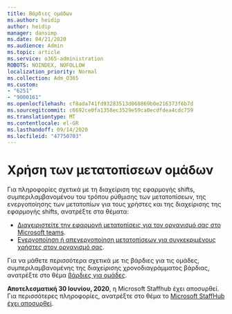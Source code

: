 ```yaml
---
title: Βάρδιες ομάδων
ms.author: heidip
author: heidip
manager: dansimp
ms.date: 04/21/2020
ms.audience: Admin
ms.topic: article
ms.service: o365-administration
ROBOTS: NOINDEX, NOFOLLOW
localization_priority: Normal
ms.collection: Adm_O365
ms.custom:
- "6251"
- "9000161"
ms.openlocfilehash: cf8ada741fd93283513d868869b0e216373f6b7d
ms.sourcegitcommit: c6692ce0fa1358ec3529e59ca0ecdfdea4cdc759
ms.translationtype: MT
ms.contentlocale: el-GR
ms.lasthandoff: 09/14/2020
ms.locfileid: "47750703"
---
```

# <a name="using-teams-shifts"></a>Χρήση των μετατοπίσεων ομάδων

Για πληροφορίες σχετικά με τη διαχείριση της εφαρμογής shifts, συμπεριλαμβανομένου του τρόπου ρύθμισης των μετατοπίσεων, της ενεργοποίησης των μετατοπίων για τους χρήστες και της διαχείρισης της εφαρμογής shifts, ανατρέξτε στα θέματα:
 
- [Διαχειριστείτε την εφαρμογή μετατοπίσεις για τον οργανισμό σας στο Microsoft teams](https://docs.microsoft.com/microsoftteams/expand-teams-across-your-org/shifts/manage-the-shifts-app-for-your-organization-in-teams#set-up-shifts).
- [Ενεργοποίηση ή απενεργοποίηση μετατοπίσεων για συγκεκριμένους χρήστες στον οργανισμό σας](https://docs.microsoft.com/microsoftteams/expand-teams-across-your-org/shifts/manage-the-shifts-app-for-your-organization-in-teams#enable-or-disable-shifts-for-specific-users-in-your-organization).

Για να μάθετε περισσότερα σχετικά με τις βάρδιες για τις ομάδες, συμπεριλαμβανομένης της διαχείρισης χρονοδιαγράμματος βάρδιας, ανατρέξτε στο θέμα [βάρδιες για ομάδες](https://docs.microsoft.com/microsoftteams/expand-teams-across-your-org/shifts-for-teams-landing-page).

**Αποτελεσματική 30 Ιουνίου, 2020**, η Microsoft Staffhub έχει αποσυρθεί. Για περισσότερες πληροφορίες, ανατρέξτε στο θέμα το [Microsoft StaffHub έχει αποσυρθεί](https://docs.microsoft.com/MicrosoftTeams/expand-teams-across-your-org/shifts/microsoft-staffhub-to-be-retired).

